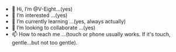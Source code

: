 - 👋 Hi, I’m @V-Eight...(yes)
- 👀 I’m interested ...(yes)
- 🌱 I’m currently learning ...(yes, always actually)
- 💞️ I’m looking to collaborate ...(yes)
- 📫 How to reach me ...(touch or phone usually works.  If it's touch, gentle...but not too gentle).

<!---
V-Eight/V-Eight is a ✨ special ✨ repository because its `README.md` (this file) appears on your GitHub profile.
You can click the Preview link to take a look at your changes.
--->
